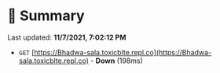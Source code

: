 # 📖 Summary
Last updated: **11/7/2021, 7:02:12 PM**

- `GET` [https://Bhadwa-sala.toxicblte.repl.co](https://Bhadwa-sala.toxicblte.repl.co) - **Down** (198ms)
